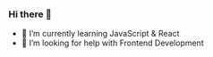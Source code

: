 ### Hi there 👋
- 🔭 I’m currently learning JavaScript & React
- 🤔 I’m looking for help with Frontend Development

<!--
**TaniaPYT/TaniaPYT** is a ✨ _special_ ✨ repository because its `README.md` (this file) appears on your GitHub profile.
Here are some ideas to get you started:
- 🌱 I’m currently learning ...
- 👯 I’m looking to collaborate on
- 💬 Ask me about ...
- 📫 How to reach me: ...
- 😄 Pronouns: ...
- ⚡ Fun fact: ...
-->
